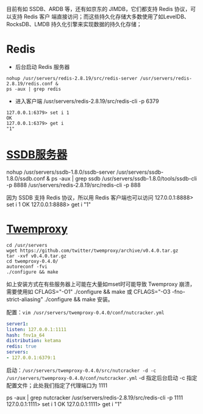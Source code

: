 目前有如 SSDB、ARDB 等，还有如京东的 JIMDB，它们都支持 Redis 协议，可以支持 Redis 客户
端直接访问；而这些持久化存储大多数使用了如LevelDB、RocksDB、LMDB 持久化引擎来实现数据的持久化存储；

# Redis
* 后台启动 Redis 服务器
```shell
nohup /usr/servers/redis-2.8.19/src/redis-server /usr/servers/redis-2.8.19/redis.conf &
ps -aux | grep redis
```

* 进入客户端
/usr/servers/redis-2.8.19/src/redis-cli -p 6379
```
127.0.0.1:6379> set i 1
OK
127.0.0.1:6379> get i
"1"
```
# [SSDB服务器](https://github.com/ideawu/ssdbhttp://ssdb.io/docs/zh_cn/install.htm)
nohup /usr/servers/ssdb-1.8.0/ssdb-server /usr/servers/ssdb-1.8.0/ssdb.conf &
ps -aux | grep ssdb
/usr/servers/ssdb-1.8.0/tools/ssdb-cli -p 8888
/usr/servers/redis-2.8.19/src/redis-cli -p 888

因为 SSDB 支持 Redis 协议，所以用 Redis 客户端也可以访问
127.0.0.1:8888> set i 1
OK
127.0.0.1:8888> get i
"1"


# [Twemproxy](https://github.com/twitter/twemproxy)
```shell
cd /usr/servers
wget https://github.com/twitter/twemproxy/archive/v0.4.0.tar.gz
tar -xvf v0.4.0.tar.gz
cd twemproxy-0.4.0/
autoreconf -fvi
./configure && make
```
如上安装方式在有些服务器上可能在大量如mset时可能导致 Twemproxy 崩溃，需要使用如
CFLAGS="-O1" ./configure && make 或 CFLAGS="-O3 -fno-strict-aliasing" ./configure && make 安装。

配置：`vim /usr/servers/twemproxy-0.4.0/conf/nutcracker.yml`
```yml
server1:
listen: 127.0.0.1:1111
hash: fnv1a_64
distribution: ketama
redis: true
servers:
- 127.0.0.1:6379:1
```

启动：`/usr/servers/twemproxy-0.4.0/src/nutcracker -d -c /usr/servers/twemproxy-0.4.0/conf/nutcracker.yml`
-d 指定后台启动 -c 指定配置文件；此处我们指定了代理端口为 1111

ps -aux | grep nutcracker
/usr/servers/redis-2.8.19/src/redis-cli -p 1111
127.0.0.1:1111> set i 1
OK
127.0.0.1:1111> get i
"1"
```